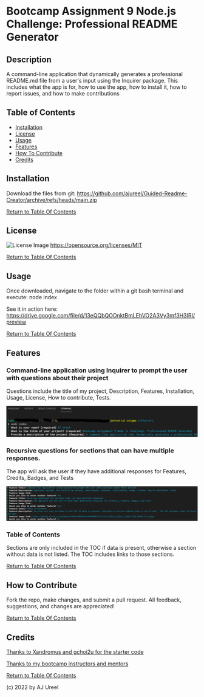 # Bootcamp Assignment 9 Node.js Challenge: Professional README Generator

## Description

A command-line application that dynamically generates a professional README.md file from a user's input using the Inquirer package.  This includes what the app is for, how to use the app, how to install it, how to report issues, and how to make contributions

## Table of Contents

- [Installation](#installation)
- [License](#license)
- [Usage](#usage)
- [Features](#features)
- [How To Contribute](#how-to-contribute)
- [Credits](#credits)

## Installation

Download the files from git: https://github.com/ajureel/Guided-Readme-Creator/archive/refs/heads/main.zip

[Return to Table Of Contents](#table-of-contents)

## License

![License Image](https://img.shields.io/badge/license-MIT-green) https://opensource.org/licenses/MIT

[Return to Table Of Contents](#table-of-contents)

## Usage

Once downloaded, navigate to the folder within a git bash terminal and execute: node index

See it in action here: https://drive.google.com/file/d/13eQQbQOOnktBmLEhVO2A3Vy3mf3H3IRI/preview

[Return to Table Of Contents](#table-of-contents)


## Features

### Command-line application using Inquirer to prompt the user with questions about their project
Questions include  the title of my project, Description, Features, Installation, Usage, License, How to contribute, Tests.

![feature screenshot](/assets/images/screenshot-execution.png)

### Recursive questions for sections that can have multiple responses.
The app will ask the user if they have additional responses for Features, Credits, Badges, and Tests

![feature screenshot](/assets/images/screenshot-multi-question-section.png)

### Table of Contents
Sections are only included in the TOC if data is present, otherwise a section without data is not listed.  The TOC includes links to those sections.


[Return to Table Of Contents](#table-of-contents)


## How to Contribute

Fork the repo, make changes, and submit a pull request.  All feedback, suggestions, and changes are appreciated!

[Return to Table Of Contents](#table-of-contents)




## Credits
[Thanks to Xandromus and gchoi2u for the starter code]( https://github.com/coding-boot-camp/potential-enigma)

[Thanks to my bootcamp instructors and mentors](https://github.com/coding-boot-camp/potential-enigma)


[Return to Table Of Contents](#table-of-contents)


(c) 2022 by AJ Ureel
